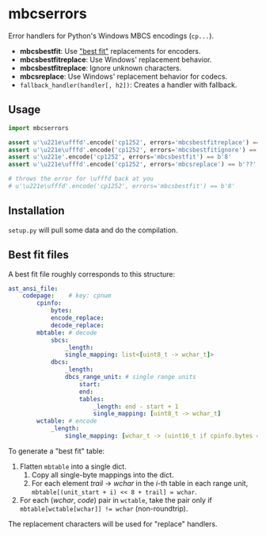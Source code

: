 mbcserrors
==========

Error handlers for Python's Windows MBCS encodings (`cp...`).

- **mbcsbestfit**: Use ["best fit"][bestfitreadme] replacements for encoders.
 - **mbcsbestfitreplace**: Use Windows' replacement behavior.
 - **mbcsbestfitreplace**: Ignore unknown characters.
- **mbcsreplace**: Use Windows' replacement behavior for codecs.
- `fallback_handler(handler[, h2])`: Creates a handler with fallback.

[bestfitreadme]: http://www.unicode.org/Public/MAPPINGS/VENDORS/MICSFT/WindowsBestFit/readme.txt

Usage
-----

```Python
import mbcserrors

assert u'\u221e\ufffd'.encode('cp1252', errors='mbcsbestfitreplace') == b'8?'
assert u'\u221e\ufffd'.encode('cp1252', errors='mbcsbestfitignore') == b'8'
assert u'\u221e'.encode('cp1252', errors='mbcsbestfit') == b'8'
assert u'\u221e\ufffd'.encode('cp1252', errors='mbcsreplace') == b'??'

# throws the error for \ufffd back at you
# u'\u221e\ufffd'.encode('cp1252', errors='mbcsbestfit') == b'8'
```

Installation
------------

`setup.py` will pull some data and do the compilation.

Best fit files
--------------

A best fit file roughly corresponds to this structure:

```YAML
ast_ansi_file:
    codepage:    # key: cpnum
        cpinfo:
            bytes:
            encode_replace:
            decode_replace:
        mbtable: # decode
            sbcs:
                _length:
                single_mapping: list<[uint8_t -> wchar_t]>
            dbcs:
                _length:
                dbcs_range_unit: # single range units
                    start:
                    end:
                    tables:
                        _length: end - start + 1
                        single_mapping: [uint8_t -> wchar_t]
        wctable: # encode
            _length:
                single_mapping: [wchar_t -> (uint16_t if cpinfo.bytes == 2 else uint8_t)]
```

To generate a "best fit" table:

1.  Flatten `mbtable` into a single dict.
    1.  Copy all single-byte mappings into the dict.
    2.  For each element *trail* &rarr; *wchar* in the *i*-th table
        in each range unit, `mbtable[(unit_start + i) << 8 + trail] = wchar`.
2.  For each (*wchar*, *code*) pair in `wctable`, take the pair only if
    `mbtable[wctable[wchar]] != wchar` (non-roundtrip).

The replacement characters will be used for "replace" handlers.
